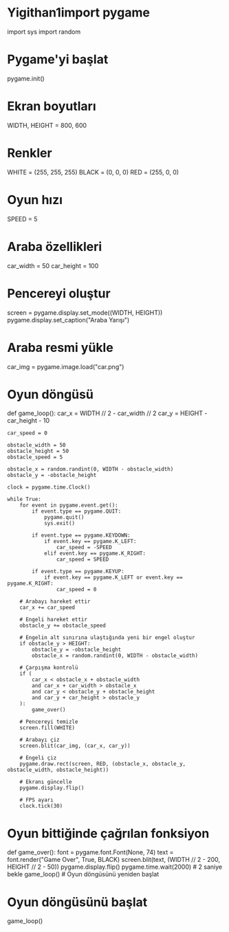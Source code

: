 # Yigithan1import pygame
import sys
import random

# Pygame'yi başlat
pygame.init()

# Ekran boyutları
WIDTH, HEIGHT = 800, 600

# Renkler
WHITE = (255, 255, 255)
BLACK = (0, 0, 0)
RED = (255, 0, 0)

# Oyun hızı
SPEED = 5

# Araba özellikleri
car_width = 50
car_height = 100

# Pencereyi oluştur
screen = pygame.display.set_mode((WIDTH, HEIGHT))
pygame.display.set_caption("Araba Yarışı")

# Araba resmi yükle
car_img = pygame.image.load("car.png")

# Oyun döngüsü
def game_loop():
    car_x = WIDTH // 2 - car_width // 2
    car_y = HEIGHT - car_height - 10

    car_speed = 0

    obstacle_width = 50
    obstacle_height = 50
    obstacle_speed = 5

    obstacle_x = random.randint(0, WIDTH - obstacle_width)
    obstacle_y = -obstacle_height

    clock = pygame.time.Clock()

    while True:
        for event in pygame.event.get():
            if event.type == pygame.QUIT:
                pygame.quit()
                sys.exit()

            if event.type == pygame.KEYDOWN:
                if event.key == pygame.K_LEFT:
                    car_speed = -SPEED
                elif event.key == pygame.K_RIGHT:
                    car_speed = SPEED

            if event.type == pygame.KEYUP:
                if event.key == pygame.K_LEFT or event.key == pygame.K_RIGHT:
                    car_speed = 0

        # Arabayı hareket ettir
        car_x += car_speed

        # Engeli hareket ettir
        obstacle_y += obstacle_speed

        # Engelin alt sınırına ulaştığında yeni bir engel oluştur
        if obstacle_y > HEIGHT:
            obstacle_y = -obstacle_height
            obstacle_x = random.randint(0, WIDTH - obstacle_width)

        # Çarpışma kontrolü
        if (
            car_x < obstacle_x + obstacle_width
            and car_x + car_width > obstacle_x
            and car_y < obstacle_y + obstacle_height
            and car_y + car_height > obstacle_y
        ):
            game_over()

        # Pencereyi temizle
        screen.fill(WHITE)

        # Arabayı çiz
        screen.blit(car_img, (car_x, car_y))

        # Engeli çiz
        pygame.draw.rect(screen, RED, (obstacle_x, obstacle_y, obstacle_width, obstacle_height))

        # Ekranı güncelle
        pygame.display.flip()

        # FPS ayarı
        clock.tick(30)

# Oyun bittiğinde çağrılan fonksiyon
def game_over():
    font = pygame.font.Font(None, 74)
    text = font.render("Game Over", True, BLACK)
    screen.blit(text, (WIDTH // 2 - 200, HEIGHT // 2 - 50))
    pygame.display.flip()
    pygame.time.wait(2000)  # 2 saniye bekle
    game_loop()  # Oyun döngüsünü yeniden başlat

# Oyun döngüsünü başlat
game_loop()
